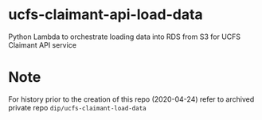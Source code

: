# ucfs-claimant-api-load-data
Python Lambda to orchestrate loading data into RDS from S3 for UCFS Claimant API service

# Note
For history prior to  the creation of this repo (2020-04-24) refer to archived private repo `dip/ucfs-claimant-load-data`
